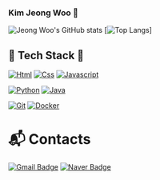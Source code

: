 ### Kim Jeong Woo 👋

![Jeong Woo's GitHub stats](https://github-readme-stats.vercel.app/api?username=jeongwoo97&theme=aura&show_icons=true)
[![Top Langs](https://github-readme-stats.vercel.app/api/top-langs/?username=jeongwoo97&layout=compact&theme=aura&langs_count=9)]


## 📖 Tech Stack 📖


[![Html](https://img.shields.io/badge/HTML-red?style=flat-square&logo=HTML5&logoColor=white)](#)
[![Css](https://img.shields.io/badge/CSS-blue?style=flat-square&logo=css3&logoColor=white)](#)
[![Javascript](https://img.shields.io/badge/JavaScript-F7DF1E?style=flat-square&logo=JavaScript&logoColor=black)](#)

[![Python](https://img.shields.io/badge/Python-blue?style=flat-square&logo=Python&logoColor=white)](#)
[![Java](https://img.shields.io/badge/Java-teal?style=flat-square&logo=JAVA&logoColor=white)](#)


[![Git](https://img.shields.io/badge/Git-black?style=flat-square&logo=Git&logoColor=white)](#)
[![Docker](https://img.shields.io/badge/Docker-skyblue?style=flat-square&logo=docker&logoColor=blue)](#)
  
# :mailbox_with_mail: Contacts
[![Gmail Badge](https://img.shields.io/badge/Gmail-d14836?style=flat-square&logo=Gmail&logoColor=white&link=mailto:rlawjddn333@gmail.com)](mailto:rlawjddn333@gmail.com)
[![Naver Badge](https://img.shields.io/badge/Naver-03C75A?style=flat-square&logo=Naver&logoColor=white&link=mailto:rlawjddn333@naver.com)](mailto:rlawjddn333@naver.com)
